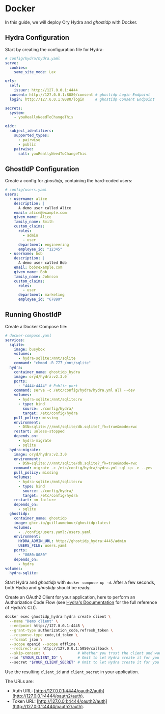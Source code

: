 # Docker

In this guide, we will deploy Ory Hydra and _ghostidp_ with Docker.

## Hydra Configuration

Start by creating the configuration file for Hydra:

```yaml
# config/hydra/hydra.yaml
serve:
  cookies:
    same_site_mode: Lax

urls:
  self:
    issuer: http://127.0.0.1:4444
  consent: http://127.0.0.1:8080/consent # ghostidp Login Endpoint
  login: http://127.0.0.1:8080/login     # ghostidp Consent Endpoint

secrets:
  system:
    - youReallyNeedToChangeThis

oidc:
  subject_identifiers:
    supported_types:
      - pairwise
      - public
    pairwise:
      salt: youReallyNeedToChangeThis
```

## GhostIdP Configuration

Create a config for _ghostidp_, containing the hard-coded users:

```yaml
# config/users.yaml
users:
  - username: alice
    description: |
      A demo user called Alice
    email: alice@example.com
    given_name: Alice
    family_name: Smith
    custom_claims:
      roles:
        - admin
        - user
      department: engineering
      employee_id: "12345"
  - username: bob
    description: |
      A demo user called Bob
    email: bob@example.com
    given_name: Bob
    family_name: Johnson
    custom_claims:
      roles:
        - user
      department: marketing
      employee_id: "67890"
```

## Running GhostIdP

Create a Docker Compose file:

```yaml
# docker-compose.yaml
services:
  sqlite:
    image: busybox
    volumes:
      - hydra-sqlite:/mnt/sqlite
    command: "chmod -R 777 /mnt/sqlite"
  hydra:
    container_name: ghostidp_hydra
    image: oryd/hydra:v2.3.0
    ports:
      - "4444:4444" # Public port
    command: serve -c /etc/config/hydra/hydra.yml all --dev
    volumes:
      - hydra-sqlite:/mnt/sqlite:rw
      - type: bind
        source: ./config/hydra/
        target: /etc/config/hydra
    pull_policy: missing
    environment:
      - DSN=sqlite:///mnt/sqlite/db.sqlite?_fk=true&mode=rwc
    restart: unless-stopped
    depends_on:
      - hydra-migrate
      - sqlite
  hydra-migrate:
    image: oryd/hydra:v2.3.0
    environment:
      - DSN=sqlite:///mnt/sqlite/db.sqlite?_fk=true&mode=rwc
    command: migrate -c /etc/config/hydra/hydra.yml sql up -e --yes
    pull_policy: missing
    volumes:
      - hydra-sqlite:/mnt/sqlite:rw
      - type: bind
        source: ./config/hydra/
        target: /etc/config/hydra
    restart: on-failure
    depends_on:
      - sqlite
  ghostidp:
    container_name: ghostidp
    image: ghcr.io/guillaumebour/ghostidp:latest
    volumes:
      - ./config/users.yaml:/users.yaml
    environment:
      HYDRA_ADMIN_URL: http://ghostidp_hydra:4445/admin
      USERS_FILE: users.yaml
    ports:
      - "8080:8080"
    depends_on:
      - hydra
volumes:
  hydra-sqlite:
```

Start Hydra and _ghostidp_ with `docker compose up -d`. After a few seconds, both Hydra and _ghostidp_ should be ready.

Create an OAuth2 Client for your application, here to perform an Authorization Code Flow (see [Hydra's Documentation](https://www.ory.sh/docs/hydra/cli/hydra-create-client) for the full reference of Hydra's CLI).

```bash
docker exec ghostidp_hydra hydra create client \
  --name "Demo client" \
  --endpoint http://127.0.0.1:4445 \
  --grant-type authorization_code,refresh_token \
  --response-type code,id_token \
  --format json \
  --scope openid --scope offline \
  --redirect-uri http://127.0.0.1:5050/callback \
  --skip-consent \               # Whether you trust the client and want to skip the consent page
  --id "$YOUR_CLIENT_ID" \       # Omit to let Hydra create it for you
  --secret "$YOUR_CLIENT_SECRET" # Omit to let Hydra create it for you
```

Use the resulting `client_id` and `client_secret` in your application.

The URLs are:
- Auth URL: [http://127.0.0.1:4444/oauth2/auth](http://127.0.0.1:4444/oauth2/auth).
- Token URL: [http://127.0.0.1:4444/oauth2/auth](http://127.0.0.1:4444/oauth2/auth).